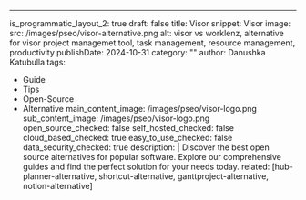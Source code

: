 ---
is_programmatic_layout_2: true
draft: false
title: Visor
snippet: Visor
image:
  src: /images/pseo/visor-alternative.png
  alt: visor vs worklenz, alternative for visor project managemet tool, task management, resource management, productivity
publishDate: 2024-10-31
category: ""
author: Danushka Katubulla
tags:
  - Guide
  - Tips
  - Open-Source
  - Alternative
main_content_image: /images/pseo/visor-logo.png
sub_content_image: /images/pseo/visor-logo.png
open_source_checked: false
self_hosted_checked: false
cloud_based_checked: true
easy_to_use_checked: false
data_security_checked: true
description: |
   Discover the best open source alternatives for popular software. Explore our comprehensive guides and find the perfect solution for your needs today.
related: [hub-planner-alternative, shortcut-alternative, ganttproject-alternative, notion-alternative]